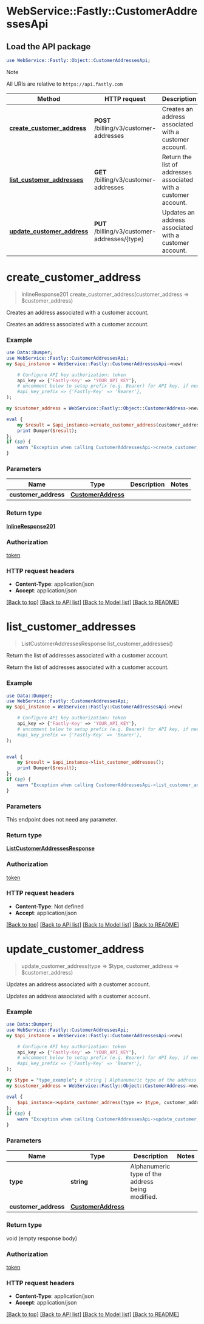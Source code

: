 # WebService::Fastly::CustomerAddressesApi

## Load the API package
```perl
use WebService::Fastly::Object::CustomerAddressesApi;
```

> [!NOTE]
> All URIs are relative to `https://api.fastly.com`

Method | HTTP request | Description
------ | ------------ | -----------
[**create_customer_address**](CustomerAddressesApi.md#create_customer_address) | **POST** /billing/v3/customer-addresses | Creates an address associated with a customer account.
[**list_customer_addresses**](CustomerAddressesApi.md#list_customer_addresses) | **GET** /billing/v3/customer-addresses | Return the list of addresses associated with a customer account.
[**update_customer_address**](CustomerAddressesApi.md#update_customer_address) | **PUT** /billing/v3/customer-addresses/{type} | Updates an address associated with a customer account.


# **create_customer_address**
> InlineResponse201 create_customer_address(customer_address => $customer_address)

Creates an address associated with a customer account.

Creates an address associated with a customer account.

### Example
```perl
use Data::Dumper;
use WebService::Fastly::CustomerAddressesApi;
my $api_instance = WebService::Fastly::CustomerAddressesApi->new(

    # Configure API key authorization: token
    api_key => {'Fastly-Key' => 'YOUR_API_KEY'},
    # uncomment below to setup prefix (e.g. Bearer) for API key, if needed
    #api_key_prefix => {'Fastly-Key' => 'Bearer'},
);

my $customer_address = WebService::Fastly::Object::CustomerAddress->new(); # CustomerAddress | 

eval {
    my $result = $api_instance->create_customer_address(customer_address => $customer_address);
    print Dumper($result);
};
if ($@) {
    warn "Exception when calling CustomerAddressesApi->create_customer_address: $@\n";
}
```

### Parameters

Name | Type | Description  | Notes
------------- | ------------- | ------------- | -------------
 **customer_address** | [**CustomerAddress**](CustomerAddress.md)|  | 

### Return type

[**InlineResponse201**](InlineResponse201.md)

### Authorization

[token](../README.md#token)

### HTTP request headers

 - **Content-Type**: application/json
 - **Accept**: application/json

[[Back to top]](#) [[Back to API list]](../README.md#documentation-for-api-endpoints) [[Back to Model list]](../README.md#documentation-for-models) [[Back to README]](../README.md)

# **list_customer_addresses**
> ListCustomerAddressesResponse list_customer_addresses()

Return the list of addresses associated with a customer account.

Return the list of addresses associated with a customer account.

### Example
```perl
use Data::Dumper;
use WebService::Fastly::CustomerAddressesApi;
my $api_instance = WebService::Fastly::CustomerAddressesApi->new(

    # Configure API key authorization: token
    api_key => {'Fastly-Key' => 'YOUR_API_KEY'},
    # uncomment below to setup prefix (e.g. Bearer) for API key, if needed
    #api_key_prefix => {'Fastly-Key' => 'Bearer'},
);


eval {
    my $result = $api_instance->list_customer_addresses();
    print Dumper($result);
};
if ($@) {
    warn "Exception when calling CustomerAddressesApi->list_customer_addresses: $@\n";
}
```

### Parameters
This endpoint does not need any parameter.

### Return type

[**ListCustomerAddressesResponse**](ListCustomerAddressesResponse.md)

### Authorization

[token](../README.md#token)

### HTTP request headers

 - **Content-Type**: Not defined
 - **Accept**: application/json

[[Back to top]](#) [[Back to API list]](../README.md#documentation-for-api-endpoints) [[Back to Model list]](../README.md#documentation-for-models) [[Back to README]](../README.md)

# **update_customer_address**
> update_customer_address(type => $type, customer_address => $customer_address)

Updates an address associated with a customer account.

Updates an address associated with a customer account.

### Example
```perl
use Data::Dumper;
use WebService::Fastly::CustomerAddressesApi;
my $api_instance = WebService::Fastly::CustomerAddressesApi->new(

    # Configure API key authorization: token
    api_key => {'Fastly-Key' => 'YOUR_API_KEY'},
    # uncomment below to setup prefix (e.g. Bearer) for API key, if needed
    #api_key_prefix => {'Fastly-Key' => 'Bearer'},
);

my $type = "type_example"; # string | Alphanumeric type of the address being modified.
my $customer_address = WebService::Fastly::Object::CustomerAddress->new(); # CustomerAddress | 

eval {
    $api_instance->update_customer_address(type => $type, customer_address => $customer_address);
};
if ($@) {
    warn "Exception when calling CustomerAddressesApi->update_customer_address: $@\n";
}
```

### Parameters

Name | Type | Description  | Notes
------------- | ------------- | ------------- | -------------
 **type** | **string**| Alphanumeric type of the address being modified. | 
 **customer_address** | [**CustomerAddress**](CustomerAddress.md)|  | 

### Return type

void (empty response body)

### Authorization

[token](../README.md#token)

### HTTP request headers

 - **Content-Type**: application/json
 - **Accept**: application/json

[[Back to top]](#) [[Back to API list]](../README.md#documentation-for-api-endpoints) [[Back to Model list]](../README.md#documentation-for-models) [[Back to README]](../README.md)

